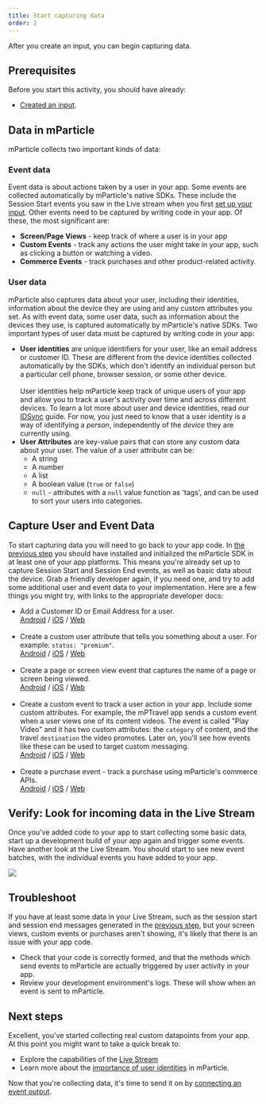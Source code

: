 ```yaml
---
title: Start capturing data
order: 2
---
```


After you create an input, you can begin capturing data.

## Prerequisites

Before you start this activity, you should have already:
  * [Created an input](/guides/getting-started/create-an-input).

## Data in mParticle

mParticle collects two important kinds of data: 

### Event data

Event data is about actions taken by a user in your app. Some events are collected automatically by mParticle's native SDKs. These include the Session Start events you saw in the Live stream when you first [set up your input](/guides/getting-started/create-an-input#verify-look-for-incoming-data-in-the-live-stream). Other events need to be captured by writing code in your app. Of these, the most significant are:
* **Screen/Page Views** - keep track of where a user is in your app
* **Custom Events** - track any actions the user might take in your app, such as clicking a button or watching a video.
* **Commerce Events** - track purchases and other product-related activity.

### User data

mParticle also captures data about your user, including their identities, information about the device they are using and any custom attributes you set. As with event data, some user data, such as information about the devices they use, is captured automatically by mParticle's native SDKs. Two important types of user data must be captured by writing code in your app:
  * **User identities** are unique identifiers for your user, like an email address or customer ID. These are different from the device identities collected automatically by the SDKs, which don't identify an individual person but a particular cell phone, browser session, or some other device. <br><br>User identities help mParticle keep track of unique users of your app and allow you to track a user's activity over time and across different devices. To learn a lot more about user and device identities, read our [IDSync](/guides/idsync/) guide. For now, you just need to know that a user identity is a way of identifying a _person_, independently of the _device_ they are currently using.
  * **User Attributes** are key-value pairs that can store any custom data about your user. The value of a user attribute can be:
    * A string
    * A number
    * A list
    * A boolean value (`true` or `false`)
    * `null` - attributes with a `null` value function as 'tags', and can be used to sort your users into categories.


## Capture User and Event Data

To start capturing data you will need to go back to your app code. In [the previous step](/guides/getting-started/create-an-input/#install-and-initialize-the-mparticle-sdk) you should have installed and initialized the mParticle SDK in at least one of your app platforms. This means you're already set up to capture Session Start and Session End events, as well as basic data about the device. Grab a friendly developer again, if you need one, and try to add some additional user and event data to your implementation. Here are a few things you might try, with links to the appropriate developer docs:

* Add a Customer ID or Email Address for a user.<br>[Android](/developers/sdk/android/idsync/) / [iOS](/developers/sdk/ios/idsync/) / [Web](/developers/sdk/web/idsync/) <br/><br>
* Create a custom user attribute that tells you something about a user. For example: `status: "premium"`.<br>[Android](/developers/sdk/android/users/#attributes) / [iOS](/developers/sdk/ios/users/#attributes) / [Web](/developers/sdk/web/users/#attributes) <br><br>
* Create a page or screen view event that captures the name of a page or screen being viewed. <br>[Android](/developers/sdk/android/screen-tracking/) / [iOS](/developers/sdk/ios/screen-tracking/) / [Web](/developers/sdk/web/screen-tracking/) <br><br>
* Create a custom event to track a user action in your app. Include some custom attributes. For example, the mPTravel app sends a custom event when a user views one of its content videos. The event is called "Play Video" and it has two custom attributes: the `category` of content, and the travel `destination` the video promotes. Later on, you'll see how events like these can be used to target custom messaging. <br>[Android](/developers/sdk/android/event-tracking/#basic-event-tracking) / [iOS](/developers/sdk/ios/event-tracking/#basic-event-tracking) / [Web](/developers/sdk/web/event-tracking/#logging-events)<br><br>
* Create a purchase event - track a purchase using mParticle's commerce APIs. <br>[Android](/developers/sdk/android/commerce-tracking/#tracking-basic-purchases) / [iOS](/developers/sdk/ios/commerce-tracking/#tracking-basic-purchases) / [Web](/developers/sdk/web/commerce-tracking/) 

## Verify: Look for incoming data in the Live Stream

Once you've added code to your app to start collecting some basic data, start up a development build of your app again and trigger some events. Have another look at the Live Stream. You should start to see new event batches, with the individual events you have added to your app.

![](/images/gs-start-collecting-livestream.png)

## Troubleshoot

If you have at least some data in your Live Stream, such as the session start and session end messages generated in the [previous step](/guides/getting-started/create-an-input), but your screen views, custom events or purchases aren't showing, it's likely that there is an issue with your app code.
* Check that your code is correctly formed, and that the methods which send events to mParticle are actually triggered by user activity in your app.
* Review your development environment's logs. These will show when an event is sent to mParticle.

## Next steps

Excellent, you've started collecting real custom datapoints from your app. At this point you might want to take a quick break to:

* Explore the capabilities of the [Live Stream](/guides/platform-guide/live-stream/)
* Learn more about the [importance of user identities](/guides/idsync/introduction) in mParticle.

Now that you're collecting data, it's time to send it on by [connecting an event output](/guides/getting-started/connect-an-event-output).

